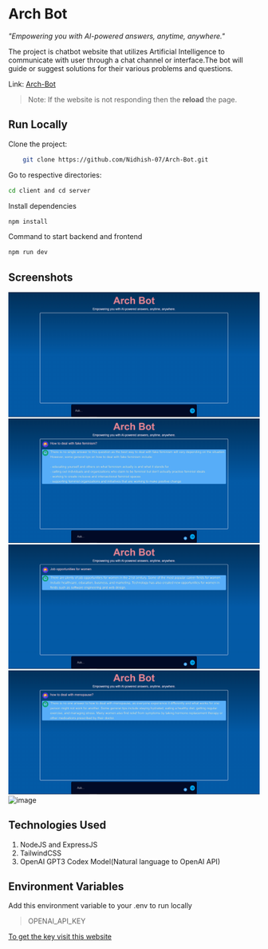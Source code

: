 # Arch Bot

_"Empowering you with AI-powered answers, anytime, anywhere."_

The project is chatbot website that utilizes Artificial Intelligence to communicate with user through a chat channel or interface.The bot will guide or suggest solutions for their various problems and questions.

Link: [Arch-Bot](https://arch-bot.vercel.app/)


> Note: If the website is not responding then the **reload** the page.

## Run Locally

Clone the project:

```bash
    git clone https://github.com/Nidhish-07/Arch-Bot.git
```

Go to respective directories:

```bash
cd client and cd server
```

Install dependencies

```bash
npm install
```

Command to start backend and frontend

```bash
npm run dev
```

## Screenshots

![Screenshot1](./client/public/screenshots/s1.png)
![Screenshot2](./client/public/screenshots/s2.png)
![Screenshot3](./client/public/screenshots/s3.png)
![Screenshot4](./client/public/screenshots/s4.png)
![image](https://user-images.githubusercontent.com/84083897/225266290-5b7e8f88-5958-456f-88bb-d34f286ea4d9.png)
## Technologies Used

1. NodeJS and ExpressJS
2. TailwindCSS
3. OpenAI GPT3 Codex Model(Natural language to OpenAI API)

## Environment Variables

Add this environment variable to your .env to run locally

> OPENAI_API_KEY

[To get the key visit this website](https://beta.openai.com/examples)
